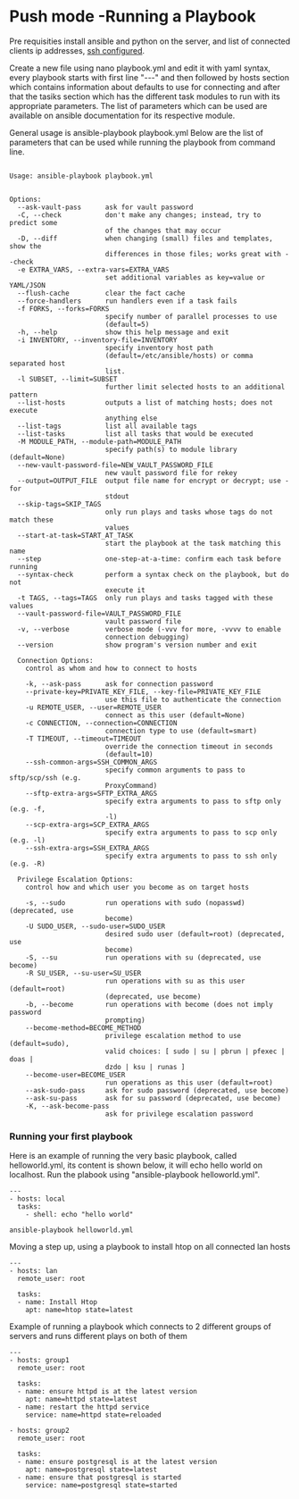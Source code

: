 # Push mode -Running a Playbook

Pre requisities install ansible and python on the server, and list of connected clients ip addresses, [ssh configured](https://github.com/team-avesta/wiki/blob/master/engineering/devops/ansible/sshkey.md).

Create a new file using nano playbook.yml and edit it with yaml syntax, every playbook starts with first line "---" and then followed by hosts section which contains information about defaults to use for connecting and after that the tasiks section which has the different task modules to run with its appropriate parameters. The list of parameters which can be used are available on ansible documentation for its respective module.

General usage is ansible-playbook playbook.yml
Below are the list of parameters that can be used while running the playbook from command line.



```

Usage: ansible-playbook playbook.yml


Options:
  --ask-vault-pass      ask for vault password
  -C, --check           don't make any changes; instead, try to predict some
                        of the changes that may occur
  -D, --diff            when changing (small) files and templates, show the
                        differences in those files; works great with --check
  -e EXTRA_VARS, --extra-vars=EXTRA_VARS
                        set additional variables as key=value or YAML/JSON
  --flush-cache         clear the fact cache
  --force-handlers      run handlers even if a task fails
  -f FORKS, --forks=FORKS
                        specify number of parallel processes to use
                        (default=5)
  -h, --help            show this help message and exit
  -i INVENTORY, --inventory-file=INVENTORY
                        specify inventory host path
                        (default=/etc/ansible/hosts) or comma separated host
                        list.
  -l SUBSET, --limit=SUBSET
                        further limit selected hosts to an additional pattern
  --list-hosts          outputs a list of matching hosts; does not execute
                        anything else
  --list-tags           list all available tags
  --list-tasks          list all tasks that would be executed
  -M MODULE_PATH, --module-path=MODULE_PATH
                        specify path(s) to module library (default=None)
  --new-vault-password-file=NEW_VAULT_PASSWORD_FILE
                        new vault password file for rekey
  --output=OUTPUT_FILE  output file name for encrypt or decrypt; use - for
                        stdout
  --skip-tags=SKIP_TAGS
                        only run plays and tasks whose tags do not match these
                        values
  --start-at-task=START_AT_TASK
                        start the playbook at the task matching this name
  --step                one-step-at-a-time: confirm each task before running
  --syntax-check        perform a syntax check on the playbook, but do not
                        execute it
  -t TAGS, --tags=TAGS  only run plays and tasks tagged with these values
  --vault-password-file=VAULT_PASSWORD_FILE
                        vault password file
  -v, --verbose         verbose mode (-vvv for more, -vvvv to enable
                        connection debugging)
  --version             show program's version number and exit

  Connection Options:
    control as whom and how to connect to hosts

    -k, --ask-pass      ask for connection password
    --private-key=PRIVATE_KEY_FILE, --key-file=PRIVATE_KEY_FILE
                        use this file to authenticate the connection
    -u REMOTE_USER, --user=REMOTE_USER
                        connect as this user (default=None)
    -c CONNECTION, --connection=CONNECTION
                        connection type to use (default=smart)
    -T TIMEOUT, --timeout=TIMEOUT
                        override the connection timeout in seconds
                        (default=10)
    --ssh-common-args=SSH_COMMON_ARGS
                        specify common arguments to pass to sftp/scp/ssh (e.g.
                        ProxyCommand)
    --sftp-extra-args=SFTP_EXTRA_ARGS
                        specify extra arguments to pass to sftp only (e.g. -f,
                        -l)
    --scp-extra-args=SCP_EXTRA_ARGS
                        specify extra arguments to pass to scp only (e.g. -l)
    --ssh-extra-args=SSH_EXTRA_ARGS
                        specify extra arguments to pass to ssh only (e.g. -R)

  Privilege Escalation Options:
    control how and which user you become as on target hosts

    -s, --sudo          run operations with sudo (nopasswd) (deprecated, use
                        become)
    -U SUDO_USER, --sudo-user=SUDO_USER
                        desired sudo user (default=root) (deprecated, use
                        become)
    -S, --su            run operations with su (deprecated, use become)
    -R SU_USER, --su-user=SU_USER
                        run operations with su as this user (default=root)
                        (deprecated, use become)
    -b, --become        run operations with become (does not imply password
                        prompting)
    --become-method=BECOME_METHOD
                        privilege escalation method to use (default=sudo),
                        valid choices: [ sudo | su | pbrun | pfexec | doas |
                        dzdo | ksu | runas ]
    --become-user=BECOME_USER
                        run operations as this user (default=root)
    --ask-sudo-pass     ask for sudo password (deprecated, use become)
    --ask-su-pass       ask for su password (deprecated, use become)
    -K, --ask-become-pass
                        ask for privilege escalation password

```



### Running your first playbook

Here is an example of running the very basic playbook, called helloworld.yml, its content is shown below, it will echo hello world on localhost. Run the plabook using "ansible-playbook helloworld.yml".


```
---
- hosts: local
  tasks: 
    - shell: echo "hello world"

```
```
ansible-playbook helloworld.yml
```



Moving a step up, using a playbook to install htop on all connected lan hosts




```
---
- hosts: lan
  remote_user: root

  tasks:
  - name: Install Htop 
    apt: name=htop state=latest
```





Example of running a playbook which connects to 2 different groups of servers and runs different plays on both of them


```
---
- hosts: group1
  remote_user: root

  tasks:
  - name: ensure httpd is at the latest version
    apt: name=httpd state=latest
  - name: restart the httpd service 
    service: name=httpd state=reloaded

- hosts: group2
  remote_user: root

  tasks:
  - name: ensure postgresql is at the latest version
    apt: name=postgresql state=latest
  - name: ensure that postgresql is started
    service: name=postgresql state=started
```





